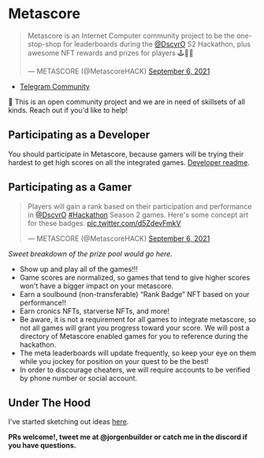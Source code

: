 # Metascore

<blockquote class="twitter-tweet"><p lang="en" dir="ltr">Metascore is an Internet Computer community project to be the one-stop-shop for leaderboards during the <a href="https://twitter.com/DscvrO?ref_src=twsrc%5Etfw">@DscvrO</a> S2 Hackathon, plus awesome NFT rewards and prizes for players 🕹🚀💎</p>&mdash; METASCORE (@MetascoreHACK) <a href="https://twitter.com/MetascoreHACK/status/1434972965351792640?ref_src=twsrc%5Etfw">September 6, 2021</a></blockquote>

- [Telegram Community](https://t.co/i906ywqr5u?amp=1)

📣 This is an open community project and we are in need of skillsets of all kinds. Reach out if you'd like to help!

## Participating as a Developer

You should participate in Metascore, because gamers will be trying their hardest to get high scores on all the integrated games. [Developer readme](./developers.md).

## Participating as a Gamer

<blockquote class="twitter-tweet"><p lang="en" dir="ltr">Players will gain a rank based on their participation and performance in <a href="https://twitter.com/DscvrO?ref_src=twsrc%5Etfw">@DscvrO</a> <a href="https://twitter.com/hashtag/Hackathon?src=hash&amp;ref_src=twsrc%5Etfw">#Hackathon</a> Season 2 games. Here&#39;s some concept art for these badges. <a href="https://t.co/d5ZdevFmkV">pic.twitter.com/d5ZdevFmkV</a></p>&mdash; METASCORE (@MetascoreHACK) <a href="https://twitter.com/MetascoreHACK/status/1434975215319076864?ref_src=twsrc%5Etfw">September 6, 2021</a></blockquote>

*Sweet breakdown of the prize pool would go here.*

- Show up and play all of the games!!!
- Game scores are normalized, so games that tend to give higher scores won't have a bigger impact on your metascore.
- Earn a soulbound (non-transferable) “Rank Badge” NFT based on your performance!!
- Earn cronics NFTs, starverse NFTs, and more!
- Be aware, it is not a requirement for all games to integrate metascore, so not all games will grant you progress toward your score. We will post a directory of Metascore enabled games for you to reference during the hackathon.
- The meta leaderboards will update frequently, so keep your eye on them while you jockey for position on your quest to be the best!
- In order to discourage cheaters, we will require accounts to be verified by phone number or social account.

## Under The Hood

I've started sketching out ideas [here](./technical.md).

**PRs welcome!, tweet me at @jorgenbuilder or catch me in the discord if you have questions.** 
